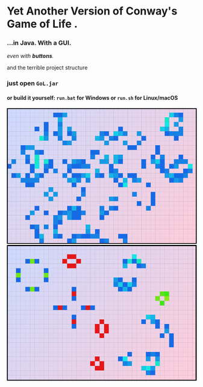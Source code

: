 # Yet Another Version of Conway's Game of Life .
### ...in Java. With a GUI.
*even with ***buttons***.*

and the terrible project structure

### just open ```GoL.jar```

#### or build it yourself: ```run.bat``` for Windows or ```run.sh``` for Linux/macOS

![screenshot 1](images/image.png)
![screenshot 2](images/image2.png)